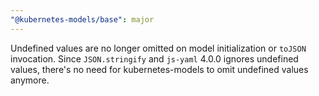 ```yaml
---
"@kubernetes-models/base": major
---
```


Undefined values are no longer omitted on model initialization or `toJSON` invocation. Since `JSON.stringify` and `js-yaml` 4.0.0 ignores undefined values, there's no need for kubernetes-models to omit undefined values anymore.
